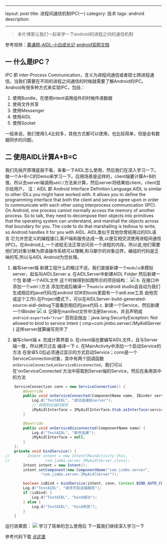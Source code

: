﻿
---

layout: post
title: 进程间通信机制IPC(一)
category: 技术
tags: android
description: 

---

>本片博客让我们一起来学一下android的进程之间的通信机制

参考视频：[慕课网-AIDL-小白成长记](http://www.imooc.com/learn/606)
[android官网文档](http://developer.android.com/guide/components/aidl.html)

## 一 什么是IPC？
IPC 即 inter-Process Communication，含义为进程间通信或者硕士跨进程通信。当我们需要在不同的进程之间通信的时候就需要了解Android的IPC。
Android有很多种方式来实现IPC，包括：

1. 使用Bundle，在使用intent调用组件的时候传递数据
2. 使用文件共享
3. 使用Messenger
4. 使用AIDL
5. 使用Socket

一般来说，我们使用3,4比较多，其他方式都可以使用，也比较简单，但是会有数据同步的问题。

## 二 使用AIDL计算A+B=C
我们先抛开原理底层不看，来看一下AIDL怎么使用，然后我们在深入学习一下。做一个A+B=C的Demo来学习一下。应用场景是这样的，client端要计算A+B的值，所以去server端调用`add()`方法来计算，然后server将结果给client，client显示给用户。
注：AIDL 即 Android Interface Definition Language.AIDL is similar to other IDLs you might have worked with. It allows you to define the programming interface that both the client and service agree upon in order to communicate with each other using interprocess communication (IPC). On Android, one process cannot normally access the memory of another process. So to talk, they need to decompose their objects into primitives that the operating system can understand, and marshall the objects across that boundary for you. The code to do that marshalling is tedious to write, so Android handles it for you with AIDL.
AIDL类似于其他你曾经用过的IDL语言.它允许您定义的编程接口,客户端和服务达成一致,以便互相交流使用进程间通信(IPC)。在Android上,一个进程无法正常访问另一个进程的内存。所以说,他们需要他们的对象分解为原语操作系统可以理解,和马歇尔的对象边界。编组的代码是乏味的写,所以与AIDL Android为您处理。

1. 编写server端
新建工程什么的略过不说，我们直接新建一个`module`来模拟server，起名叫AIDLServer
a. 在AIDLServer中新建AIDL Folder 然后新建一个包 新建一个AIDL文件
这个时候得到如图所示的项目结构：
![](http://7xjtan.com1.z0.glb.clouddn.com/QM%24R%5B%24DX094O2%40OYR4IBUOI.png)
b. 在接口中添加一个`add()`方法 添加完成后编译一下`module` android studio会自动为我们生成相应的java代码(在android SDK的tools里面有一个aidl.exe工具 由他完成这个工作).在Project模式下，可以在AIDLServer-build-generated-source-aidl-debug下面看到相应的java代码
c. 新建一个Service，然后新建一个IBinder
![](http://7xjtan.com1.z0.glb.clouddn.com/5J088BAW6F2_INBOKHOSV3.png)
d. 记得在manifest文件中注册Service，并且声明成`android:exported="true"`
否则会抛出：java.lang.SecurityException: Not allowed to bind to service Intent { cmp=com.jimbo.server/.IMyAidlServer }
这样server就算编写完毕了

2. 编写client端
a. 完成计算界面
b. 在client端也要编写AIDL文件，且与Server端一致，所以拷贝过去 编译一下
c. 在MainActivity中添加一个启动Service的方法 在安卓5.0后必须通过显示的方式启动Service；conn是一个ServiceConnection对象，其中有两个回调函数`onServiceConnected`,`onServiceDisconnected`，我们可以在‘onServiceConnected`方法中获取到Server端的Service，然后在条用其中的方法
``` java
    ServiceConnection conn = new ServiceConnection() {
        @Override
        public void onServiceConnected(ComponentName name, IBinder service) {
            Log.d("TestAIDL", "成功连接到server");
            // 获取到远端的服务
            iMyAidlInterface = IMyAidlInterface.Stub.asInterface(service);
        }

        @Override
        public void onServiceDisconnected(ComponentName name) {
            Log.d("TestAIDL", "断开连接");
            iMyAidlInterface = null;
        }
    };
    private void bindService() {
//        Intent intent = new Intent(MainActivity.this,
//                com.jimbo.server.IMyAidlServer.class);
        Intent intent = new Intent();
        intent.setComponent(new ComponentName("com.jimbo.server",
                "com.jimbo.server.IMyAidlServer"));

        boolean isBind = bindService(intent, conn, Context.BIND_AUTO_CREATE);
        Log.d("TestAIDL", "请求开启远端服务");
        if (isBind) {
            Log.d("TestAIDL", "bind成功");
        } else {
            Log.d("TestAIDL", "bind失败");
        }
    }
``` 
运行效果图：
![](http://7xjtan.com1.z0.glb.clouddn.com/testAIDLResultImage.png)
学习了简单的怎么使用后 下一篇我们继续深入学习一下

参考代码下载 [点这里](http://pan.baidu.com/s/1eRdrMyI)
    







